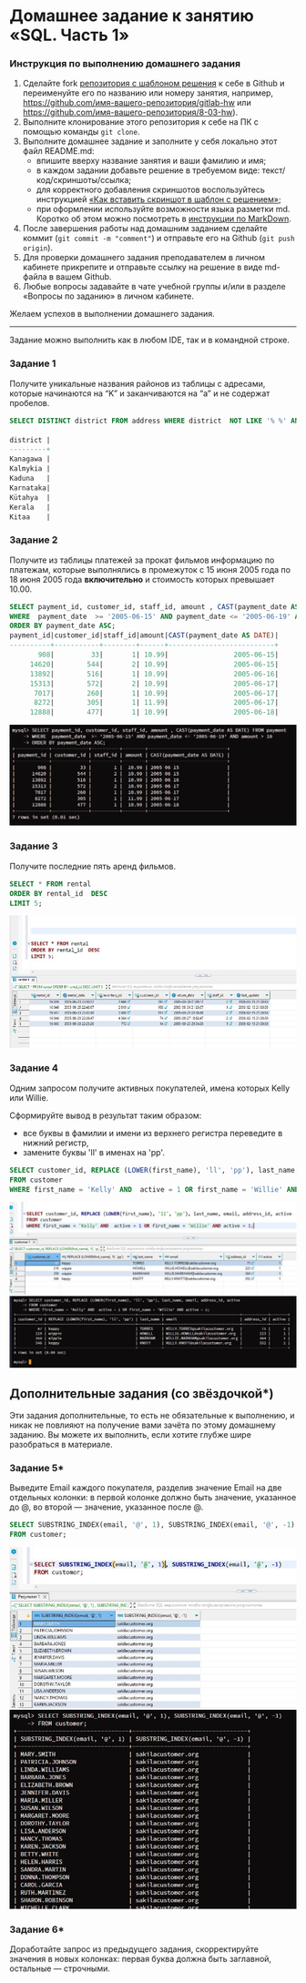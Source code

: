 # Домашнее задание к занятию «SQL. Часть 1»

### Инструкция по выполнению домашнего задания

1. Сделайте fork [репозитория c шаблоном решения](https://github.com/netology-code/sys-pattern-homework) к себе в Github и переименуйте его по названию или номеру занятия, например, https://github.com/имя-вашего-репозитория/gitlab-hw или https://github.com/имя-вашего-репозитория/8-03-hw).
2. Выполните клонирование этого репозитория к себе на ПК с помощью команды `git clone`.
3. Выполните домашнее задание и заполните у себя локально этот файл README.md:
   - впишите вверху название занятия и ваши фамилию и имя;
   - в каждом задании добавьте решение в требуемом виде: текст/код/скриншоты/ссылка;
   - для корректного добавления скриншотов воспользуйтесь инструкцией [«Как вставить скриншот в шаблон с решением»](https://github.com/netology-code/sys-pattern-homework/blob/main/screen-instruction.md);
   - при оформлении используйте возможности языка разметки md. Коротко об этом можно посмотреть в [инструкции по MarkDown](https://github.com/netology-code/sys-pattern-homework/blob/main/md-instruction.md).
4. После завершения работы над домашним заданием сделайте коммит (`git commit -m "comment"`) и отправьте его на Github (`git push origin`).
5. Для проверки домашнего задания преподавателем в личном кабинете прикрепите и отправьте ссылку на решение в виде md-файла в вашем Github.
6. Любые вопросы задавайте в чате учебной группы и/или в разделе «Вопросы по заданию» в личном кабинете.

Желаем успехов в выполнении домашнего задания.

---

Задание можно выполнить как в любом IDE, так и в командной строке.

### Задание 1

Получите уникальные названия районов из таблицы с адресами, которые начинаются на “K” и заканчиваются на “a” и не содержат пробелов.
```sql
SELECT DISTINCT district FROM address WHERE district  NOT LIKE '% %' AND district LIKE 'K%a';

district |
---------+
Kanagawa |
Kalmykia |
Kaduna   |
Karnataka|
Kütahya  |
Kerala   |
Kitaa    |

```



### Задание 2

Получите из таблицы платежей за прокат фильмов информацию по платежам, которые выполнялись в промежуток с 15 июня 2005 года по 18 июня 2005 года **включительно** и стоимость которых превышает 10.00.
```sql
SELECT payment_id, customer_id, staff_id, amount , CAST(payment_date AS DATE) FROM payment
WHERE  payment_date  >= '2005-06-15' AND payment_date <= '2005-06-19' AND amount > 10 
ORDER BY payment_date ASC;
payment_id|customer_id|staff_id|amount|CAST(payment_date AS DATE)|
----------+-----------+--------+------+--------------------------+
       908|         33|       1| 10.99|                2005-06-15|
     14620|        544|       2| 10.99|                2005-06-15|
     13892|        516|       1| 10.99|                2005-06-16|
     15313|        572|       2| 10.99|                2005-06-17|
      7017|        260|       1| 10.99|                2005-06-17|
      8272|        305|       1| 11.99|                2005-06-17|
     12888|        477|       1| 10.99|                2005-06-18|
```

![alt text](https://github.com/anmiroshnichenko/12.03_SQL_1/blob/main/01.JPG)

### Задание 3

Получите последние пять аренд фильмов.
```sql
SELECT * FROM rental
ORDER BY rental_id  DESC
LIMIT 5;
```
![alt text](https://github.com/anmiroshnichenko/12.03_SQL_1/blob/main/02.JPG)


### Задание 4

Одним запросом получите активных покупателей, имена которых Kelly или Willie. 

Сформируйте вывод в результат таким образом:
- все буквы в фамилии и имени из верхнего регистра переведите в нижний регистр,
- замените буквы 'll' в именах на 'pp'.
```sql
SELECT customer_id, REPLACE (LOWER(first_name), 'll', 'pp'), last_name, email, address_id, active
FROM customer
WHERE first_name = 'Kelly' AND  active = 1 OR first_name = 'Willie' AND active = 1;
```
![alt text](https://github.com/anmiroshnichenko/12.03_SQL_1/blob/main/03.JPG)
![alt text](https://github.com/anmiroshnichenko/12.03_SQL_1/blob/main/04.JPG)

## Дополнительные задания (со звёздочкой*)
Эти задания дополнительные, то есть не обязательные к выполнению, и никак не повлияют на получение вами зачёта по этому домашнему заданию. Вы можете их выполнить, если хотите глубже шире разобраться в материале.

### Задание 5*

Выведите Email каждого покупателя, разделив значение Email на две отдельных колонки: в первой колонке должно быть значение, указанное до @, во второй — значение, указанное после @.
```sql
SELECT SUBSTRING_INDEX(email, '@', 1), SUBSTRING_INDEX(email, '@', -1)  
FROM customer;
```
![alt text](https://github.com/anmiroshnichenko/12.03_SQL_1/blob/main/05.JPG)
![alt text](https://github.com/anmiroshnichenko/12.03_SQL_1/blob/main/06.JPG)

### Задание 6*

Доработайте запрос из предыдущего задания, скорректируйте значения в новых колонках: первая буква должна быть заглавной, остальные — строчными.
